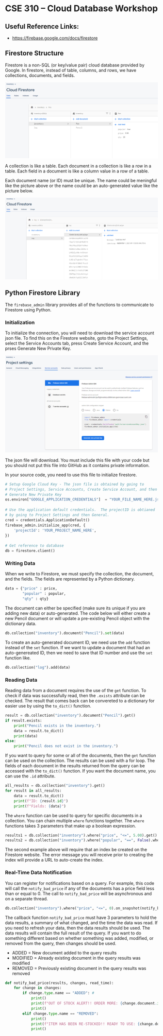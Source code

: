 # CSE 310 – Cloud Database Workshop

## Useful Reference Links:

* https://firebase.google.com/docs/firestore

## Firestore Structure

Firestore is a non-SQL (or key/value pair) cloud database provided by Google.  In firestore, instead of table, columns, and rows, we have collections, documents, and fields.

![firestore](firestore1.png)

A collection is like a table.  Each document in a collection is like a row in a table.  Each field in a document is like a column value in a row of a table.

Each document name (or ID) must be unique.  The name could be meningful like the picture above or the name could be an auto-generated value like the picture below.

![firestore](firestore2.png)

## Python Firestore Library

The `firebase_admin` library provides all of the functions to communicate to Firestore using Python.

### Initialization

To initialize the connection, you will need to download the service account json file.  To find this on the Firestore website, goto the Project Settings, select the Service Accounts tab, press Create Service Account, and the prses Generate New Private Key.

![firestore](firestore_service_account.png)

The json file will download.  You must include this file with your code but you should not put this file into GitHub as it contains private information. 

In your source code, you need to use this file to initialize firestore. 

```python
# Setup Google Cloud Key - The json file is obtained by going to 
# Project Settings, Service Accounts, Create Service Account, and then
# Generate New Private Key
os.environ["GOOGLE_APPLICATION_CREDENTIALS"]  = "YOUR_FILE_NAME_HERE.json"

# Use the application default credentials.  The projectID is obtianed 
# by going to Project Settings and then General.
cred = credentials.ApplicationDefault()
firebase_admin.initialize_app(cred, {
    'projectId': 'YOUR_PROJECT_NAME_HERE',
})

# Get reference to database
db = firestore.client()
```

### Writing Data

When we write to Firestore, we must specify the collection, the document, and the fields.  The fields are represented by a Python dictionary.

```python
data = {"price" : price, 
        "popular" : popular,
        "qty" : qty}
```

The document can either be specified (make sure its unique if you are adding new data) or auto-generated.  The code below will either create a new Pencil document or will update a pre-existing Pencil object with the dictionary data.

```python
db.collection("inventory").document("Pencil").set(data)
```

To create an auto-generated document ID, we need use the `add` function instead of the `set` function.  If we want to update a document that had an auto-genereated ID, then we need to save that ID number and use the `set` function like.

```python
db.collection("log").add(data)
```

### Reading Data

Reading data from a document requires the use of the `get` function.  To check if data was successfully read, then the `.exists` attribute can be checked.  The result that comes back can be convereted to a dictionary for easier use by using the `to_dict()` function.

```python
result = db.collection("inventory").document("Pencil").get()
if result.exists:
    print("Pencil exists in the inventory.")
    data = result.to_dict()
    print(data)
else:
    print("Pencil does not exist in the inventory.")
```

If you want to query for some or all of the documents, then the `get` function can be used on the collection.  The results can be used with a for loop.  The fields of each document in the results returned from the query can be accessed with the `to_dict()` function.  If you want the document name, you can use the `.id` attribute.

```python
all_results = db.collection("inventory").get()
for result in all_results:
    data = result.to_dict()
    print(f"ID: {result.id}")
    print(f"Fields: {data}")
```

The `where` function can be used to query for specific documents in a collection.  You can chain multiple `where` functions together.  The `where` functions takes 3 parameters that make up a boolean expression.  

```python
results1 = db.collection("inventory").where("price", "<=", 5.00).get()
results2 = db.collection("inventory").where("popular", "==", False).where("price", ">=", 100.00).get()
```

The second example above will require that an index be created on the Firestore website.  The error message you will receive prior to creating the index will provide a URL to auto-create the index.

### Real-Time Data Notification

You can register for notifications based on a query.  For example, this code will call the `notify_bad_price` if any of the documents has a price field less than or equal to 0.  The call to `notify_bad_price` will be asynchronous and on a separate thread.

```python
db.collection("inventory").where("price", "<=", 0).on_snapshot(notify_bad_price)
```

The callback function `notify_bad_price` must have 3 parameters to hold the data results, a summary of what changed, and the time the data was read. If you need to refresh your data, then the data results should be used.  The data results will contain the full result of the query. If you want to do something different based on whether something was added, modified, or removed from the query, then changes should be used.

* ADDED = New document added to the query results
* MODIFIED = Already existing document in the query results was modified
* REMOVED = Previously existing document in the query results was removed

```python
def notify_bad_price(results, changes, read_time):
    for change in changes:
        if change.type.name == "ADDED": # 
            print()
            print(f"OUT OF STOCK ALERT!! ORDER MORE: {change.document.id}")
            print()
        elif change.type.name == "REMOVED":
            print()
            print(f"ITEM HAS BEEN RE-STOCKED!! READY TO USE: {change.document.id}")
            print()